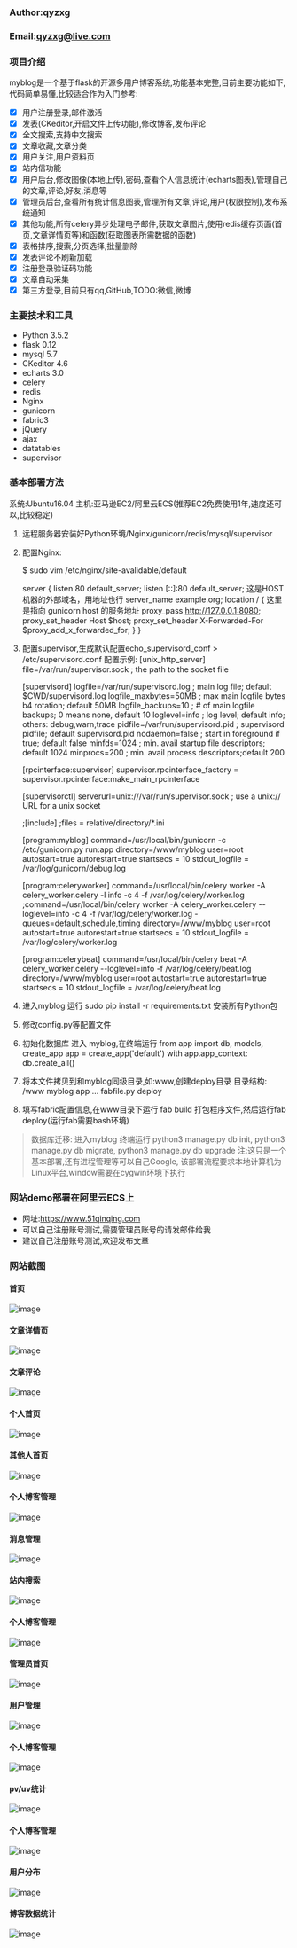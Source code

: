 ### Author:qyzxg
### Email:qyzxg@live.com

### 项目介绍
myblog是一个基于flask的开源多用户博客系统,功能基本完整,目前主要功能如下,代码简单易懂,比较适合作为入门参考:
- [x] 用户注册登录,邮件激活 
- [x] 发表(CKeditor,开启文件上传功能),修改博客,发布评论
- [x] 全文搜索,支持中文搜索
- [x] 文章收藏,文章分类
- [x] 用户关注,用户资料页
- [x] 站内信功能
- [x] 用户后台,修改图像(本地上传),密码,查看个人信息统计(echarts图表),管理自己的文章,评论,好友,消息等
- [x] 管理员后台,查看所有统计信息图表,管理所有文章,评论,用户(权限控制),发布系统通知
- [x] 其他功能,所有celery异步处理电子邮件,获取文章图片,使用redis缓存页面(首页,文章详情页等)和函数(获取图表所需数据的函数)
- [x] 表格排序,搜索,分页选择,批量删除
- [x] 发表评论不刷新加载
- [x] 注册登录验证码功能
- [x] 文章自动采集
- [x] 第三方登录,目前只有qq,GitHub,TODO:微信,微博

### 主要技术和工具
* Python 3.5.2
* flask 0.12
* mysql 5.7
* CKeditor 4.6
* echarts 3.0
* celery
* redis
* Nginx
* gunicorn
* fabric3
* jQuery
* ajax
* datatables
* supervisor

### 基本部署方法
系统:Ubuntu16.04
主机:亚马逊EC2/阿里云ECS(推荐EC2免费使用1年,速度还可以,比较稳定)
1. 远程服务器安装好Python环境/Nginx/gunicorn/redis/mysql/supervisor
2. 配置Nginx:

    $ sudo vim /etc/nginx/site-avalidable/default
    
    server {
    listen 80 default_server;
    listen [::]:80 default_server;
    这是HOST机器的外部域名，用地址也行
    server_name example.org;
    location / {
        这里是指向 gunicorn host 的服务地址
        proxy_pass http://127.0.0.1:8080;
        proxy_set_header Host $host;
        proxy_set_header X-Forwarded-For $proxy_add_x_forwarded_for;
    }
}
3. 配置supervisor,生成默认配置echo_supervisord_conf > /etc/supervisord.conf
    配置示例:
    [unix_http_server]
    file=/var/run/supervisor.sock   ; the path to the socket file
    
    [supervisord]
    logfile=/var/run/supervisord.log ; main log file; default $CWD/supervisord.log
    logfile_maxbytes=50MB        ; max main logfile bytes b4 rotation; default 50MB
    logfile_backups=10           ; # of main logfile backups; 0 means none, default 10
    loglevel=info                ; log level; default info; others: debug,warn,trace
    pidfile=/var/run/supervisord.pid ; supervisord pidfile; default supervisord.pid
    nodaemon=false               ; start in foreground if true; default false
    minfds=1024                  ; min. avail startup file descriptors; default 1024
    minprocs=200                 ; min. avail process descriptors;default 200
    
    [rpcinterface:supervisor]
    supervisor.rpcinterface_factory = supervisor.rpcinterface:make_main_rpcinterface
    
    [supervisorctl]
    serverurl=unix:///var/run/supervisor.sock ; use a unix:// URL  for a unix socket
    
    ;[include]
    ;files = relative/directory/*.ini
    
    [program:myblog]
    command=/usr/local/bin/gunicorn -c /etc/gunicorn.py run:app
    directory=/www/myblog
    user=root
    autostart=true
    autorestart=true
    startsecs = 10
    stdout_logfile = /var/log/gunicorn/debug.log
    
    [program:celeryworker]
    command=/usr/local/bin/celery worker -A celery_worker.celery -l info -c 4 -f /var/log/celery/worker.log
    ;command=/usr/local/bin/celery worker -A celery_worker.celery --loglevel=info -c 4 -f /var/log/celery/worker.log -queues=default,schedule,timing
    directory=/www/myblog
    user=root
    autostart=true
    autorestart=true
    startsecs = 10
    stdout_logfile = /var/log/celery/worker.log
    
    [program:celerybeat]
    command=/usr/local/bin/celery beat -A celery_worker.celery --loglevel=info -f /var/log/celery/beat.log
    directory=/www/myblog
    user=root
    autostart=true
    autorestart=true
    startsecs = 10
    stdout_logfile = /var/log/celery/beat.log
4. 进入myblog 运行 sudo pip install -r requirements.txt 安装所有Python包
5. 修改config.py等配置文件
6. 初始化数据库
    进入 myblog,在终端运行
    from app import db, models, create_app
    app = create_app('default')
    with app.app_context:
        db.create_all()
7. 将本文件拷贝到和myblog同级目录,如:www,创建deploy目录
    目录结构:
    /www
        myblog
          app
          ...
        fabfile.py
        deploy
8. 填写fabric配置信息,在www目录下运行 fab build 打包程序文件,然后运行fab deploy(运行fab需要bash环境)


> 数据库迁移: 进入myblog 终端运行 python3 manage.py db init, python3 manage.py db migrate, python3 manage.py db upgrade
> 注:这只是一个基本部署,还有进程管理等可以自己Google,
> 该部署流程要求本地计算机为Linux平台,window需要在cygwin环境下执行

### 网站demo部署在阿里云ECS上
* 网址:https://www.51qinqing.com
* 可以自己注册账号测试,需要管理员账号的请发邮件给我
* 建议自己注册账号测试,欢迎发布文章

### 网站截图

#### 首页
![image](https://github.com/qyzxg/myblog/blob/master/screenshot/首页.png)
#### 文章详情页
![image](https://github.com/qyzxg/myblog/blob/master/screenshot/文章详情页.png)
#### 文章评论
![image](https://github.com/qyzxg/myblog/blob/master/screenshot/文章评论.png)
#### 个人首页
![image](https://github.com/qyzxg/myblog/blob/master/screenshot/个人首页.png)
#### 其他人首页
![image](https://github.com/qyzxg/myblog/blob/master/screenshot/其他人首页.png)
#### 个人博客管理
![image](https://github.com/qyzxg/myblog/blob/master/screenshot/个人博客管理.png)
#### 消息管理
![image](https://github.com/qyzxg/myblog/blob/master/screenshot/消息管理.png)
#### 站内搜索
![image](https://github.com/qyzxg/myblog/blob/master/screenshot/站内搜索.png)
#### 个人博客管理
![image](https://github.com/qyzxg/myblog/blob/master/screenshot/个人博客管理.png)
#### 管理员首页
![image](https://github.com/qyzxg/myblog/blob/master/screenshot/管理员首页.png)
#### 用户管理
![image](https://github.com/qyzxg/myblog/blob/master/screenshot/用户管理.png)
#### 个人博客管理
![image](https://github.com/qyzxg/myblog/blob/master/screenshot/个人博客管理.png)
#### pv/uv统计
![image](https://github.com/qyzxg/myblog/blob/master/screenshot/pv统计.png)
#### 个人博客管理
![image](https://github.com/qyzxg/myblog/blob/master/screenshot/个人博客管理.png)
#### 用户分布
![image](https://github.com/qyzxg/myblog/blob/master/screenshot/用户分布.png)
#### 博客数据统计
![image](https://github.com/qyzxg/myblog/blob/master/screenshot/博客数据统计.png)
